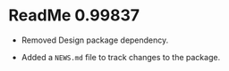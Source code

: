 # ReadMe 0.99837

* Removed Design package dependency.

* Added a `NEWS.md` file to track changes to the package.



